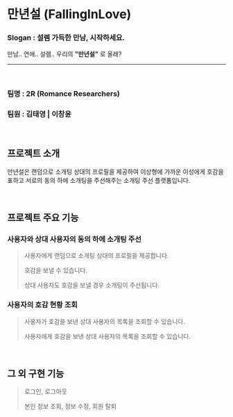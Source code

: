 # 만년설 (FallingInLove)
### Slogan : 설렘 가득한 만남, 시작하세요.
만남.. 연애.. 설렘.. 우리의 **"만년설"** 로 올래?
<br>

----

<br>


### 팀명 : **2R** (Romance Researchers)
### 팀원 : 김태영 | 이창윤


<br>

## 프로젝트 소개

만년설은 랜덤으로 소개팅 상대의 프로필을 제공하여 이상형에 가까운 이성에게 호감을 표하고 서로의 동의 하에 소개팅을 주선해주는 소개팅 주선 플랫폼입니다.

<br>

## 프로젝트 주요 기능

### 사용자와 상대 사용자의 동의 하에 소개팅 주선

>사용자에게 랜덤으로 소개팅 상대의 프로필을 제공합니다.
>
>호감을 보낼 수 있습니다.
>
>상대 사용자도 호감을 보낼 경우 소개팅이 주선됩니다.

### 사용자의 호감 현황 조회

>사용자가 호감을 보낸 상대 사용자의 목록을 조회할 수 있습니다.
>
>사용자에게 호감을 보낸 상대 사용자의 목록을 조회할 수 있습니다.

<br>

## 그 외 구현 기능

> 로그인, 로그아웃
>
> 본인 정보 조회, 정보 수정, 회원 탈퇴








